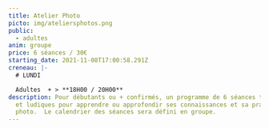 ```yaml
---
title: Atelier Photo
picto: img/ateliersphotos.png
public:
  - adultes
anim: groupe
price: 6 séances / 30€
starting_date: 2021-11-08T17:00:58.291Z
creneau: |-
  # LUNDI

  Adultes  + > **18H00 / 20H00**
description: Pour débutants ou + confirmés, un programme de 6 séances techniques
  et ludiques pour apprendre ou approfondir ses connaissances et sa pratique
  photo.  Le calendrier des séances sera défini en groupe.
---
```


